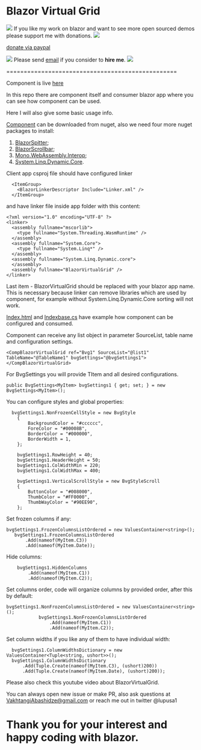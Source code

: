 # Blazor Virtual Grid

![](https://placehold.it/15/4747d1/000000?text=+) 
If you like my work on blazor and want to see more open sourced demos please support me with donations.
![](https://placehold.it/15/4747d1/000000?text=+) 

[donate via paypal](https://www.paypal.me/VakhtangiAbashidze/50)


![](https://placehold.it/15/00e600/000000?text=+) 
Please send [email](VakhtangiAbashidze@gmail.com) if you consider to **hire me**.
![](https://placehold.it/15/00e600/000000?text=+) 


=================================================

Component is live [here](https://lupblazorvirtualgrid.z13.web.core.windows.net)

In this repo there are component itself and consumer blazor app where you can see how component can be used.

Here I will also give some basic usage info.

[Component](https://www.nuget.org/packages/BlazorVirtualGridComponent/) can be downloaded from nuget, also we need four more nuget packages to install:
1. [BlazorSpitter](https://www.nuget.org/packages/BlazorSplitterComponent/);
2. [BlazorScrollbar](https://www.nuget.org/packages/BlazorScrollbarComponent/);
3. [Mono.WebAssembly.Interop](https://www.nuget.org/packages/Mono.WebAssembly.Interop);
4. [System.Linq.Dynamic.Core](https://www.nuget.org/packages/System.Linq.Dynamic.Core/).

Client app csproj file should have configured linker
```
  <ItemGroup>
    <BlazorLinkerDescriptor Include="Linker.xml" />
  </ItemGroup>
```

and have linker file inside app folder with this content:

```
<?xml version="1.0" encoding="UTF-8" ?>
<linker>
  <assembly fullname="mscorlib">
    <type fullname="System.Threading.WasmRuntime" />
  </assembly>
  <assembly fullname="System.Core">
    <type fullname="System.Linq*" />
  </assembly>
  <assembly fullname="System.Linq.Dynamic.core">
  </assembly>
  <assembly fullname="BlazorVirtualGrid" />
</linker>
```
Last item - BlazorVirtualGrid should be replaced with your blazor app name.
This is necessary because linker can remove libraries which are used by component, for example without System.Linq.Dynamic.Core sorting will not work.

[Index.html](https://github.com/Lupusa87/BlazorVirtualGrid/blob/master/BlazorVirtualGrid/Pages/Index.cshtml) and [Indexbase.cs](https://github.com/Lupusa87/BlazorVirtualGrid/blob/master/BlazorVirtualGrid/Pages/IndexBase.cs) have example how component can be configured and consumed.

Component can receive any list object in parameter SourceList, table name and configuration settings.

`<CompBlazorVirtualGrid ref="Bvg1" SourceList="@list1" TableName="@TableName1" bvgSettings="@bvgSettings1"></CompBlazorVirtualGrid>`

For BvgSettings you will provide TItem and all desired configurations.

`public BvgSettings<MyItem> bvgSettings1 { get; set; } = new BvgSettings<MyItem>();`

You can configure styles and global properties:

```
  bvgSettings1.NonFrozenCellStyle = new BvgStyle
    {
        BackgroundColor = "#cccccc",
        ForeColor = "#00008B",
        BorderColor = "#000000",
        BorderWidth = 1,
    };

    bvgSettings1.RowHeight = 40;
    bvgSettings1.HeaderHeight = 50;
    bvgSettings1.ColWidthMin = 220;
    bvgSettings1.ColWidthMax = 400;

    bvgSettings1.VerticalScrollStyle = new BvgStyleScroll
    {
        ButtonColor = "#008000",
        ThumbColor = "#FF0000",
        ThumbWayColor = "#90EE90",
    };
```

Set frozen columns if any:
 ```
bvgSettings1.FrozenColumnsListOrdered = new ValuesContainer<string>();
    bvgSettings1.FrozenColumnsListOrdered
        .Add(nameof(MyItem.C3))
        .Add(nameof(MyItem.Date));
```

Hide columns:
```
    bvgSettings1.HiddenColumns
        .Add(nameof(MyItem.C1))
        .Add(nameof(MyItem.C2));
```

Set columns order, code will organize columns by provided order, after this by default:
```
bvgSettings1.NonFrozenColumnsListOrdered = new ValuesContainer<string>();
            bvgSettings1.NonFrozenColumnsListOrdered
                .Add(nameof(MyItem.C1))
                .Add(nameof(MyItem.C2));
```

Set column widths if you like any of them to have individual width:
```
  bvgSettings1.ColumnWidthsDictionary = new ValuesContainer<Tuple<string, ushort>>();
  bvgSettings1.ColumnWidthsDictionary
      .Add(Tuple.Create(nameof(MyItem.C3), (ushort)200))
      .Add(Tuple.Create(nameof(MyItem.Date), (ushort)200));
```

Please also check this youtube video about BlazorVirtualGrid.

You can always open new issue or make PR, also ask questions at VakhtangiAbashidze@gmail.com or reach me out in twitter @lupusa1

# Thank you for your interest and happy coding with blazor.




          


